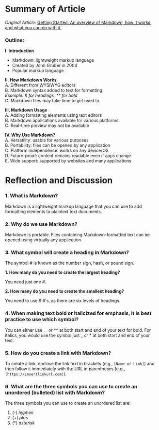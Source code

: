 # Summary of Article
_Original Article:_ [Getting Started: An overview of Markdown, how it works, and what you can do with it.](https://www.markdownguide.org/getting-started/)  

### Outline:
**I. Introduction**
-   Markdown: lightweight markup language
-   Created by John Gruber in 2004
-   Popular markup language

**II. How Markdown Works**  
A. Different from WYSIWYG editors  
B. Markdown syntax added to text for formatting 	  
_Example: # for headings, ** for bold_  
C. Markdown files may take time to get used to

**III. Markdown Usage**  
A. Adding formatting elements using text editors  
B. Markdown applications available for various platforms  
C. Real-time preview may not be available

**IV. Why Use Markdown?**  
A. Versatility: usable for various purposes  
B. Portability: files can be opened by any application  
C. Platform independence: works on any device/OS  
D. Future-proof: content remains readable even if apps change  
E. Wide support: supported by websites and many applications

# Reflection and Discussion

### 1.  What is Markdown?
Markdown is a lightweight markup language that you can use to add formatting elements to plaintext text documents.
### 2.  Why do we use Markdown?
Markdown is portable. Files containing Markdown-formatted text can be opened using virtually any application.
### 3.  What symbol will create a heading in Markdown?  
The symbol # is known as the number sign, hash, or pound sign.  

  **1.  How many do you need to create the largest heading?**
  
   You need just one #. 
    
  **2.  How many do you need to create the smallest heading?** 
  
  You need to use 6 #'s, as there are six levels of headings.  
  
### 4.  When making text bold or italicized for emphasis, it is best practice to use which symbol?
You can either use _ _or ** at both start and end of your text for bold. For italics, you would use the symbol just _ or * at both start and end of your text. 
### 5.  How do you create a link with Markdown?
To create a link, enclose the link text in brackets (e.g.,  `[Name of Link]`) and then follow it immediately with the URL in parentheses (e.g.,  `(https://insertlinkurl.com)`).
### 6.  What are the three symbols you can use to create an unordered (bulleted) list with Markdown?
The three symbols you can use to create an unordered list are: 
1. (-) *hyphen*
2. (+) *plus*
3. (*) *asterisk*

